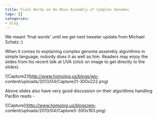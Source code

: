 ```yaml
---
title: Final Words on De Novo Assembly of Complex Genomes
tags: []
categories:
- blog
---
```

We meant 'final words' until we get next tweeter update from Michael Schatz :)
<!--more-->

When it comes to explaining complex genome assembly algorithms in simple
language, nobody does it as well as him. Readers may enjoy the slides from his
recent talk at UVA (click on image to get directly to the slides).

![Capture2](http://www.homolog.us/blogs/wp-
content/uploads/2013/04/Capture21-300x222.png)

Above slides also have very good discussion on their algorithms handling
PacBio reads -

![Capture](http://www.homolog.us/blogs/wp-
content/uploads/2013/04/Capture5-300x163.png)

